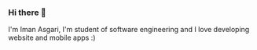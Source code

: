 ### Hi there 👋

I'm Iman Asgari, I'm student of software engineering and I love developing website and mobile apps :)

